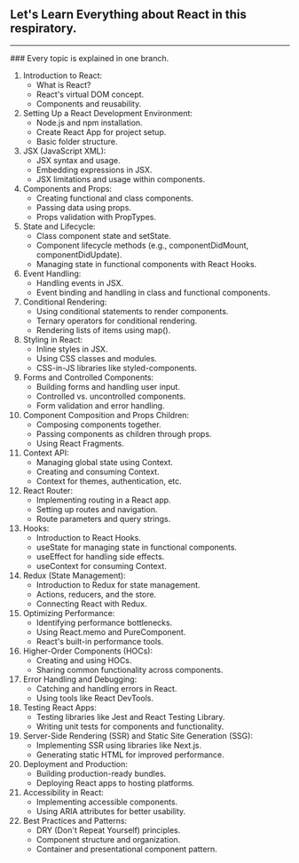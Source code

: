 ## Let's Learn Everything about React in this respiratory.
<hr />
### Every topic is explained in one branch. 

<ol>
                <li>
                    Introduction to React:
                    <ul>
                        <li>What is React?</li>
                        <li>React's virtual DOM concept.</li>
                        <li>Components and reusability.</li>
                    </ul>
                </li>
                <li>
                    Setting Up a React Development Environment:
                    <ul>
                        <li>Node.js and npm installation.</li>
                        <li>Create React App for project setup.</li>
                        <li>Basic folder structure.</li>
                    </ul>
                </li>
                <li>
                    JSX (JavaScript XML):
                    <ul>
                        <li>JSX syntax and usage.</li>
                        <li>Embedding expressions in JSX.</li>
                        <li>JSX limitations and usage within components.</li>
                    </ul>
                </li>
                <li>
                    Components and Props:
                    <ul>
                        <li>Creating functional and class components.</li>
                        <li>Passing data using props.</li>
                        <li>Props validation with PropTypes.</li>
                    </ul>
                </li>
                <li>
                    State and Lifecycle:
                    <ul>
                        <li>Class component state and setState.</li>
                        <li>Component lifecycle methods (e.g., componentDidMount, componentDidUpdate).</li>
                        <li>Managing state in functional components with React Hooks.</li>
                    </ul>
                </li>
                <li>
                    Event Handling:
                    <ul>
                        <li>Handling events in JSX.</li>
                        <li>Event binding and handling in class and functional components.</li>
                    </ul>
                </li>
                <li>
                    Conditional Rendering:
                    <ul>
                        <li>Using conditional statements to render components.</li>
                        <li>Ternary operators for conditional rendering.</li>
                        <li>Rendering lists of items using map().</li>
                    </ul>
                </li>
                <li>
                    Styling in React:
                    <ul>
                        <li>Inline styles in JSX.</li>
                        <li>Using CSS classes and modules.</li>
                        <li>CSS-in-JS libraries like styled-components.</li>
                    </ul>
                </li>
                <li>
                    Forms and Controlled Components:
                    <ul>
                        <li>Building forms and handling user input.</li>
                        <li>Controlled vs. uncontrolled components.</li>
                        <li>Form validation and error handling.</li>
                    </ul>
                </li>
                <li>
                    Component Composition and Props Children:
                    <ul>
                        <li>Composing components together.</li>
                        <li>Passing components as children through props.</li>
                        <li>Using React Fragments.</li>
                    </ul>
                </li>
                <li>
                    Context API:
                    <ul>
                        <li>Managing global state using Context.</li>
                        <li>Creating and consuming Context.</li>
                        <li>Context for themes, authentication, etc.</li>
                    </ul>
                </li>
                <li>
                    React Router:
                    <ul>
                        <li>Implementing routing in a React app.</li>
                        <li>Setting up routes and navigation.</li>
                        <li>Route parameters and query strings.</li>
                    </ul>
                </li>
                <li>
                    Hooks:
                    <ul>
                        <li>Introduction to React Hooks.</li>
                        <li>useState for managing state in functional components.</li>
                        <li>useEffect for handling side effects.</li>
                        <li>useContext for consuming Context.</li>
                    </ul>
                </li>
                <li>
                    Redux (State Management):
                    <ul>
                        <li>Introduction to Redux for state management.</li>
                        <li>Actions, reducers, and the store.</li>
                        <li>Connecting React with Redux.</li>
                    </ul>
                </li>
                <li>
                    Optimizing Performance:
                    <ul>
                        <li>Identifying performance bottlenecks.</li>
                        <li>Using React.memo and PureComponent.</li>
                        <li>React's built-in performance tools.</li>
                    </ul>
                </li>
                <li>
                    Higher-Order Components (HOCs):
                    <ul>
                        <li>Creating and using HOCs.</li>
                        <li>Sharing common functionality across components.</li>
                    </ul>
                </li>
                <li>
                    Error Handling and Debugging:
                    <ul>
                        <li>Catching and handling errors in React.</li>
                        <li>Using tools like React DevTools.</li>
                    </ul>
                </li>
                <li>
                    Testing React Apps:
                    <ul>
                        <li>Testing libraries like Jest and React Testing Library.</li>
                        <li>Writing unit tests for components and functionality.</li>
                    </ul>
                </li>
                <li>
                    Server-Side Rendering (SSR) and Static Site Generation (SSG):
                    <ul>
                        <li>Implementing SSR using libraries like Next.js.</li>
                        <li>Generating static HTML for improved performance.</li>
                    </ul>
                </li>
                <li>
                    Deployment and Production:
                    <ul>
                        <li>Building production-ready bundles.</li>
                        <li>Deploying React apps to hosting platforms.</li>
                    </ul>
                </li>
                <li>
                    Accessibility in React:
                    <ul>
                        <li>Implementing accessible components.</li>
                        <li>Using ARIA attributes for better usability.</li>
                    </ul>
                </li>
                <li>
                    Best Practices and Patterns:
                    <ul>
                        <li>DRY (Don't Repeat Yourself) principles.</li>
                        <li>Component structure and organization.</li>
                        <li>Container and presentational component pattern.</li>
                    </ul>
                </li>
            </ol>


